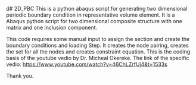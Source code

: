 d# 2D_PBC
This is a python abaqus script for generating two dimensional periodic boundary condition in representative volume element.
It is a Abaqus python script for two dimensional composite structure with one matrix and one inclusion component.

This code requires some manual input to assign the section and create the boundary conditions and loading Step. 
It creates the node pairing, creates the set for all the nodes and creates constraint equation. 
This is the coding basis of the youtube vedio by Dr. Micheal Okereke. The link of the specific vedio: 
https://www.youtube.com/watch?v=46ChLZrfUj4&t=1533s

Thank you. 
